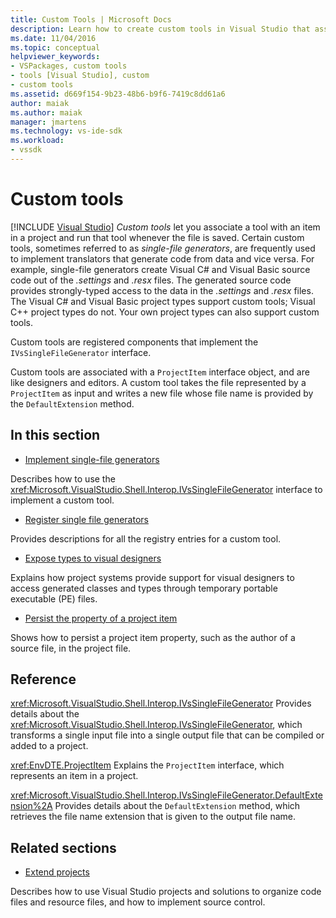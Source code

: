 ```yaml
---
title: Custom Tools | Microsoft Docs
description: Learn how to create custom tools in Visual Studio that associate a tool with an item in a project and run that tool whenever the file is saved.
ms.date: 11/04/2016
ms.topic: conceptual
helpviewer_keywords:
- VSPackages, custom tools
- tools [Visual Studio], custom
- custom tools
ms.assetid: d669f154-9b23-48b6-b9f6-7419c8dd61a6
author: maiak
ms.author: maiak
manager: jmartens
ms.technology: vs-ide-sdk
ms.workload:
- vssdk
---
```

# Custom tools

 [!INCLUDE [Visual Studio](~/includes/applies-to-version/vs-windows-only.md)]
*Custom tools* let you associate a tool with an item in a project and run that tool whenever the file is saved. Certain custom tools, sometimes referred to as *single-file generators*, are frequently used to implement translators that generate code from data and vice versa. For example, single-file generators create Visual C# and Visual Basic source code out of the *.settings* and *.resx* files. The generated source code provides strongly-typed access to the data in the *.settings* and *.resx* files. The Visual C# and Visual Basic project types support custom tools; Visual C++ project types do not. Your own project types can also support custom tools.

 Custom tools are registered components that implement the `IVsSingleFileGenerator` interface.

 Custom tools are associated with a `ProjectItem` interface object, and are like designers and editors. A custom tool takes the file represented by a `ProjectItem` as input and writes a new file whose file name is provided by the `DefaultExtension` method.

## In this section
- [Implement single-file generators](../../extensibility/internals/implementing-single-file-generators.md)

 Describes how to use the <xref:Microsoft.VisualStudio.Shell.Interop.IVsSingleFileGenerator> interface to implement a custom tool.

- [Register single file generators](../../extensibility/internals/registering-single-file-generators.md)

 Provides descriptions for all the registry entries for a custom tool.

- [Expose types to visual designers](../../extensibility/internals/exposing-types-to-visual-designers.md)

 Explains how project systems provide support for visual designers to access generated classes and types through temporary portable executable (PE) files.

- [Persist the property of a project item](../../extensibility/persisting-the-property-of-a-project-item.md)

 Shows how to persist a project item property, such as the author of a source file, in the project file.

## Reference
 <xref:Microsoft.VisualStudio.Shell.Interop.IVsSingleFileGenerator>
 Provides details about the <xref:Microsoft.VisualStudio.Shell.Interop.IVsSingleFileGenerator>, which transforms a single input file into a single output file that can be compiled or added to a project.

 <xref:EnvDTE.ProjectItem>
 Explains the `ProjectItem` interface, which represents an item in a project.

 <xref:Microsoft.VisualStudio.Shell.Interop.IVsSingleFileGenerator.DefaultExtension%2A>
 Provides details about the `DefaultExtension` method, which retrieves the file name extension that is given to the output file name.

## Related sections
- [Extend projects](../../extensibility/extending-projects.md)

 Describes how to use Visual Studio projects and solutions to organize code files and resource files, and how to implement source control.

